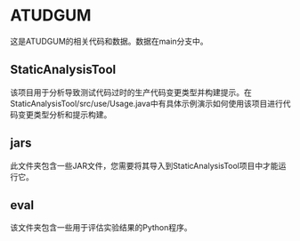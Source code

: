 # ATUDGUM
这是ATUDGUM的相关代码和数据。数据在main分支中。

## StaticAnalysisTool
该项目用于分析导致测试代码过时的生产代码变更类型并构建提示。在StaticAnalysisTool/src/use/Usage.java中有具体示例演示如何使用该项目进行代码变更类型分析和提示构建。

## jars
此文件夹包含一些JAR文件，您需要将其导入到StaticAnalysisTool项目中才能运行它。

## eval
该文件夹包含一些用于评估实验结果的Python程序。
